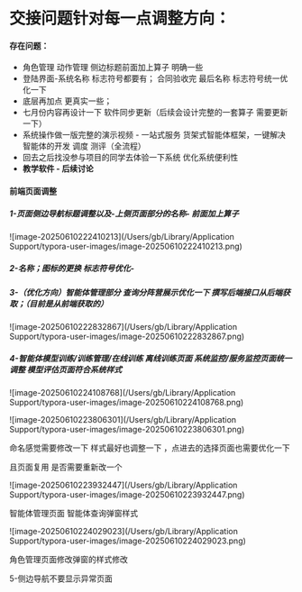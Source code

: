 # **交接问题针对每一点调整方向：**

#### 存在问题：

- 角色管理 动作管理 侧边标题前面加上算子 明确一些
- 登陆界面-系统名称 标志符号都要有； 合同验收完 最后名称 标志符号统一优化一下
- 底层再加点 更真实一些；
- 七月份内容再设计一下 软件同步更新（后续会设计完整的一套算子 需要更新一下）
- 系统操作做一版完整的演示视频 - 一站式服务 货架式智能体框架，一键解决智能体的开发 调度 测评（全流程）
- 回去之后找没参与项目的同学去体验一下系统 优化系统便利性
- **教学软件 - 后续讨论**

#### **前端页面调整**

##### 1-页面侧边导航标题调整以及-上侧页面部分的名称- 前面加上算子

![image-20250610222410213](/Users/gb/Library/Application Support/typora-user-images/image-20250610222410213.png)

##### 2-名称；图标的更换 标志符号优化-

##### 3-（优化方向）智能体管理部分 查询分阵营展示优化一下 撰写后端接口从后端获取；（目前是从前端获取的）

![image-20250610222832867](/Users/gb/Library/Application Support/typora-user-images/image-20250610222832867.png)

##### 4-智能体模型训练/训练管理/在线训练 离线训练页面 系统监控/服务监控页面统一调整  模型评估页面符合系统样式

![image-20250610224108768](/Users/gb/Library/Application Support/typora-user-images/image-20250610224108768.png)

![image-20250610223806301](/Users/gb/Library/Application Support/typora-user-images/image-20250610223806301.png)

命名感觉需要修改一下 样式最好也调整一下 ，点进去的选择页面也需要优化一下

且页面复用 是否需要重新改一个

![image-20250610223932447](/Users/gb/Library/Application Support/typora-user-images/image-20250610223932447.png)

智能体管理页面 智能体查询弹窗样式

![image-20250610224029023](/Users/gb/Library/Application Support/typora-user-images/image-20250610224029023.png)

角色管理页面修改弹窗的样式修改



5-侧边导航不要显示异常页面















































